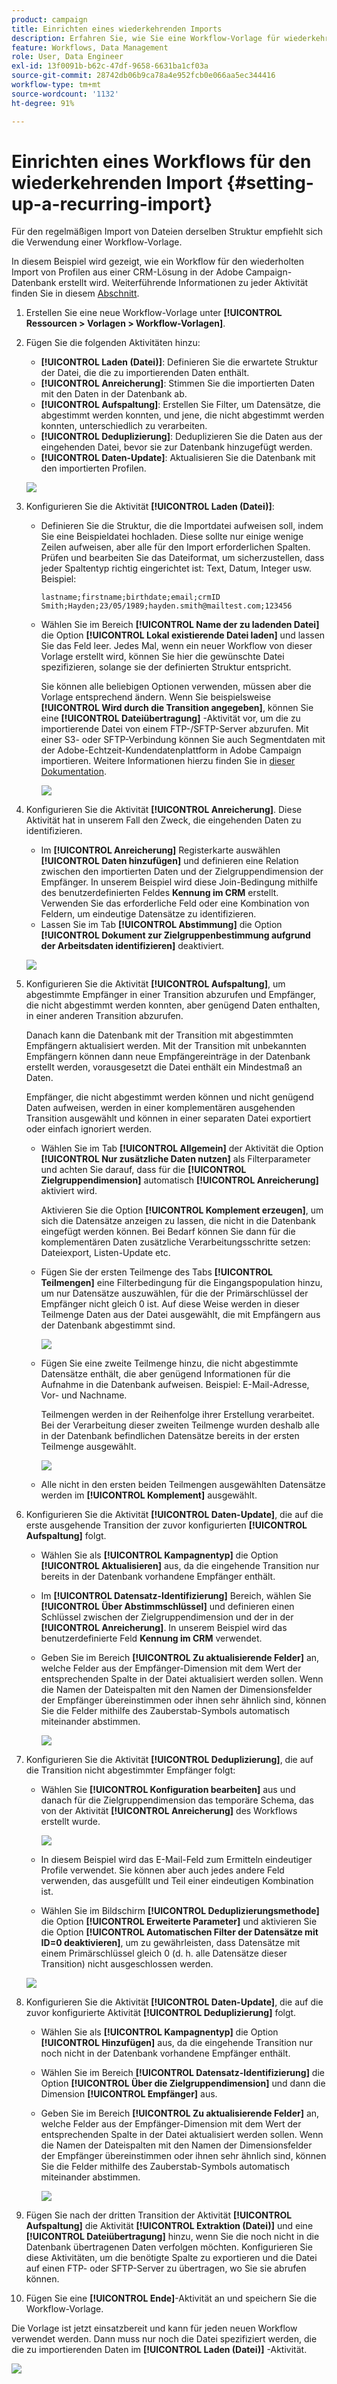 ```yaml
---
product: campaign
title: Einrichten eines wiederkehrenden Imports
description: Erfahren Sie, wie Sie eine Workflow-Vorlage für wiederkehrende Importe konfigurieren
feature: Workflows, Data Management
role: User, Data Engineer
exl-id: 13f0091b-b62c-47df-9658-6631ba1cf03a
source-git-commit: 28742db06b9ca78a4e952fcb0e066aa5ec344416
workflow-type: tm+mt
source-wordcount: '1132'
ht-degree: 91%

---
```


# Einrichten eines Workflows für den wiederkehrenden Import {#setting-up-a-recurring-import}



Für den regelmäßigen Import von Dateien derselben Struktur empfiehlt sich die Verwendung einer Workflow-Vorlage.

In diesem Beispiel wird gezeigt, wie ein Workflow für den wiederholten Import von Profilen aus einer CRM-Lösung in der Adobe Campaign-Datenbank erstellt wird. Weiterführende Informationen zu jeder Aktivität finden Sie in diesem [Abschnitt](activities.md).

1. Erstellen Sie eine neue Workflow-Vorlage unter **[!UICONTROL Ressourcen > Vorlagen > Workflow-Vorlagen]**.
1. Fügen Sie die folgenden Aktivitäten hinzu:

   * **[!UICONTROL Laden (Datei)]**: Definieren Sie die erwartete Struktur der Datei, die die zu importierenden Daten enthält.
   * **[!UICONTROL Anreicherung]**: Stimmen Sie die importierten Daten mit den Daten in der Datenbank ab.
   * **[!UICONTROL Aufspaltung]**: Erstellen Sie Filter, um Datensätze, die abgestimmt werden konnten, und jene, die nicht abgestimmt werden konnten, unterschiedlich zu verarbeiten.
   * **[!UICONTROL Deduplizierung]**: Deduplizieren Sie die Daten aus der eingehenden Datei, bevor sie zur Datenbank hinzugefügt werden.
   * **[!UICONTROL Daten-Update]**: Aktualisieren Sie die Datenbank mit den importierten Profilen.

   ![](assets/import_template_example0.png)

1. Konfigurieren Sie die Aktivität **[!UICONTROL Laden (Datei)]**:

   * Definieren Sie die Struktur, die die Importdatei aufweisen soll, indem Sie eine Beispieldatei hochladen. Diese sollte nur einige wenige Zeilen aufweisen, aber alle für den Import erforderlichen Spalten. Prüfen und bearbeiten Sie das Dateiformat, um sicherzustellen, dass jeder Spaltentyp richtig eingerichtet ist: Text, Datum, Integer usw. Beispiel:

     ```
     lastname;firstname;birthdate;email;crmID
     Smith;Hayden;23/05/1989;hayden.smith@mailtest.com;123456
     ```

   * Wählen Sie im Bereich **[!UICONTROL Name der zu ladenden Datei]** die Option **[!UICONTROL Lokal existierende Datei laden]** und lassen Sie das Feld leer. Jedes Mal, wenn ein neuer Workflow von dieser Vorlage erstellt wird, können Sie hier die gewünschte Datei spezifizieren, solange sie der definierten Struktur entspricht.

     Sie können alle beliebigen Optionen verwenden, müssen aber die Vorlage entsprechend ändern. Wenn Sie beispielsweise **[!UICONTROL Wird durch die Transition angegeben]**, können Sie eine **[!UICONTROL Dateiübertragung]** -Aktivität vor, um die zu importierende Datei von einem FTP-/SFTP-Server abzurufen. Mit einer S3- oder SFTP-Verbindung können Sie auch Segmentdaten mit der Adobe-Echtzeit-Kundendatenplattform in Adobe Campaign importieren. Weitere Informationen hierzu finden Sie in [dieser Dokumentation](https://experienceleague.adobe.com/docs/experience-platform/destinations/catalog/email-marketing/adobe-campaign.html?lang=de).

     ![](assets/import_template_example1.png)

1. Konfigurieren Sie die Aktivität **[!UICONTROL Anreicherung]**. Diese Aktivität hat in unserem Fall den Zweck, die eingehenden Daten zu identifizieren.

   * Im **[!UICONTROL Anreicherung]** Registerkarte auswählen **[!UICONTROL Daten hinzufügen]** und definieren eine Relation zwischen den importierten Daten und der Zielgruppendimension der Empfänger. In unserem Beispiel wird diese Join-Bedingung mithilfe des benutzerdefinierten Feldes **Kennung im CRM** erstellt. Verwenden Sie das erforderliche Feld oder eine Kombination von Feldern, um eindeutige Datensätze zu identifizieren.
   * Lassen Sie im Tab **[!UICONTROL Abstimmung]** die Option **[!UICONTROL Dokument zur Zielgruppenbestimmung aufgrund der Arbeitsdaten identifizieren]** deaktiviert.

   ![](assets/import_template_example2.png)

1. Konfigurieren Sie die Aktivität **[!UICONTROL Aufspaltung]**, um abgestimmte Empfänger in einer Transition abzurufen und Empfänger, die nicht abgestimmt werden konnten, aber genügend Daten enthalten, in einer anderen Transition abzurufen.

   Danach kann die Datenbank mit der Transition mit abgestimmten Empfängern aktualisiert werden. Mit der Transition mit unbekannten Empfängern können dann neue Empfängereinträge in der Datenbank erstellt werden, vorausgesetzt die Datei enthält ein Mindestmaß an Daten.

   Empfänger, die nicht abgestimmt werden können und nicht genügend Daten aufweisen, werden in einer komplementären ausgehenden Transition ausgewählt und können in einer separaten Datei exportiert oder einfach ignoriert werden.

   * Wählen Sie im Tab **[!UICONTROL Allgemein]** der Aktivität die Option **[!UICONTROL Nur zusätzliche Daten nutzen]** als Filterparameter und achten Sie darauf, dass für die **[!UICONTROL Zielgruppendimension]** automatisch **[!UICONTROL Anreicherung]** aktiviert wird.

     Aktivieren Sie die Option **[!UICONTROL Komplement erzeugen]**, um sich die Datensätze anzeigen zu lassen, die nicht in die Datenbank eingefügt werden können. Bei Bedarf können Sie dann für die komplementären Daten zusätzliche Verarbeitungsschritte setzen: Dateiexport, Listen-Update etc.

   * Fügen Sie der ersten Teilmenge des Tabs **[!UICONTROL Teilmengen]** eine Filterbedingung für die Eingangspopulation hinzu, um nur Datensätze auszuwählen, für die der Primärschlüssel der Empfänger nicht gleich 0 ist. Auf diese Weise werden in dieser Teilmenge Daten aus der Datei ausgewählt, die mit Empfängern aus der Datenbank abgestimmt sind.

     ![](assets/import_template_example3.png)

   * Fügen Sie eine zweite Teilmenge hinzu, die nicht abgestimmte Datensätze enthält, die aber genügend Informationen für die Aufnahme in die Datenbank aufweisen. Beispiel: E-Mail-Adresse, Vor- und Nachname.

     Teilmengen werden in der Reihenfolge ihrer Erstellung verarbeitet. Bei der Verarbeitung dieser zweiten Teilmenge wurden deshalb alle in der Datenbank befindlichen Datensätze bereits in der ersten Teilmenge ausgewählt.

     ![](assets/import_template_example3_2.png)

   * Alle nicht in den ersten beiden Teilmengen ausgewählten Datensätze werden im **[!UICONTROL Komplement]** ausgewählt.

1. Konfigurieren Sie die Aktivität **[!UICONTROL Daten-Update]**, die auf die erste ausgehende Transition der zuvor konfigurierten **[!UICONTROL Aufspaltung]** folgt.

   * Wählen Sie als **[!UICONTROL Kampagnentyp]** die Option **[!UICONTROL Aktualisieren]** aus, da die eingehende Transition nur bereits in der Datenbank vorhandene Empfänger enthält.
   * Im **[!UICONTROL Datensatz-Identifizierung]** Bereich, wählen Sie **[!UICONTROL Über Abstimmschlüssel]** und definieren einen Schlüssel zwischen der Zielgruppendimension und der in der **[!UICONTROL Anreicherung]**. In unserem Beispiel wird das benutzerdefinierte Feld **Kennung im CRM** verwendet.
   * Geben Sie im Bereich **[!UICONTROL Zu aktualisierende Felder]** an, welche Felder aus der Empfänger-Dimension mit dem Wert der entsprechenden Spalte in der Datei aktualisiert werden sollen. Wenn die Namen der Dateispalten mit den Namen der Dimensionsfelder der Empfänger übereinstimmen oder ihnen sehr ähnlich sind, können Sie die Felder mithilfe des Zauberstab-Symbols automatisch miteinander abstimmen.

     ![](assets/import_template_example6.png)

1. Konfigurieren Sie die Aktivität **[!UICONTROL Deduplizierung]**, die auf die Transition nicht abgestimmter Empfänger folgt:

   * Wählen Sie **[!UICONTROL Konfiguration bearbeiten]** aus und danach für die Zielgruppendimension das temporäre Schema, das von der Aktivität **[!UICONTROL Anreicherung]** des Workflows erstellt wurde.

     ![](assets/import_template_example4.png)

   * In diesem Beispiel wird das E-Mail-Feld zum Ermitteln eindeutiger Profile verwendet. Sie können aber auch jedes andere Feld verwenden, das ausgefüllt und Teil einer eindeutigen Kombination ist.
   * Wählen Sie im Bildschirm **[!UICONTROL Deduplizierungsmethode]** die Option **[!UICONTROL Erweiterte Parameter]** und aktivieren Sie die Option **[!UICONTROL Automatischen Filter der Datensätze mit ID=0 deaktivieren]**, um zu gewährleisten, dass Datensätze mit einem Primärschlüssel gleich 0 (d. h. alle Datensätze dieser Transition) nicht ausgeschlossen werden.

   ![](assets/import_template_example7.png)

1. Konfigurieren Sie die Aktivität **[!UICONTROL Daten-Update]**, die auf die zuvor konfigurierte Aktivität **[!UICONTROL Deduplizierung]** folgt.

   * Wählen Sie als **[!UICONTROL Kampagnentyp]** die Option **[!UICONTROL Hinzufügen]** aus, da die eingehende Transition nur noch nicht in der Datenbank vorhandene Empfänger enthält.
   * Wählen Sie im Bereich **[!UICONTROL Datensatz-Identifizierung]** die Option **[!UICONTROL Über die Zielgruppendimension]** und dann die Dimension **[!UICONTROL Empfänger]** aus.
   * Geben Sie im Bereich **[!UICONTROL Zu aktualisierende Felder]** an, welche Felder aus der Empfänger-Dimension mit dem Wert der entsprechenden Spalte in der Datei aktualisiert werden sollen. Wenn die Namen der Dateispalten mit den Namen der Dimensionsfelder der Empfänger übereinstimmen oder ihnen sehr ähnlich sind, können Sie die Felder mithilfe des Zauberstab-Symbols automatisch miteinander abstimmen.

     ![](assets/import_template_example8.png)

1. Fügen Sie nach der dritten Transition der Aktivität **[!UICONTROL Aufspaltung]** die Aktivität **[!UICONTROL Extraktion (Datei)]** und eine **[!UICONTROL Dateiübertragung]** hinzu, wenn Sie die noch nicht in die Datenbank übertragenen Daten verfolgen möchten. Konfigurieren Sie diese Aktivitäten, um die benötigte Spalte zu exportieren und die Datei auf einen FTP- oder SFTP-Server zu übertragen, wo Sie sie abrufen können.
1. Fügen Sie eine **[!UICONTROL Ende]**-Aktivität an und speichern Sie die Workflow-Vorlage.

Die Vorlage ist jetzt einsatzbereit und kann für jeden neuen Workflow verwendet werden. Dann muss nur noch die Datei spezifiziert werden, die die zu importierenden Daten im **[!UICONTROL Laden (Datei)]** -Aktivität.

![](assets/import_template_example9.png)
